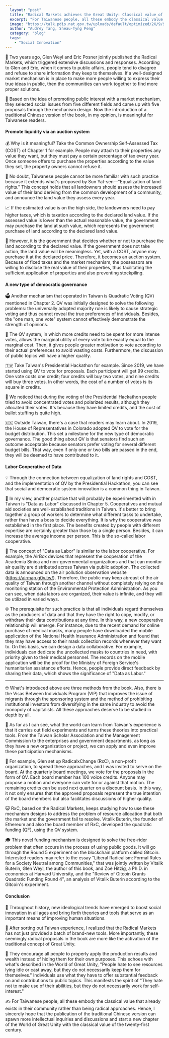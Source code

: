```yaml
---
  layout: "post"
  title: "Radical Markets achieves the Great Unity: Classical value of the twenty-first century"
  excerpt: "For Taiwanese people, all these embody the classical value that already exists in their community rather than being radical approaches."
  image: "https://talk.pdis.nat.gov.tw/uploads/default/optimized/2X/9/997ce7f4a6d8b61e62021dfad4ce3707a995f42b_2_1380x920.jpeg"
  author: "Audrey Tang, Sheau-Tyng Peng"
  category: "blog"
  tags: 
    - "Social Innovation"
---
```


🙋 Two years ago, Glen Weyl and Eric Posner jointly published the Radical Markets, which triggered extensive discussions and responses. According to Glen and Eric, when it comes to public affairs, people tend to disagree and refuse to share information they keep to themselves. If a well-designed market mechanism is in place to make more people willing to express their true ideas in public, then the communities can work together to find more proper solutions.

🖖 Based on the idea of promoting public interest with a market mechanism, they selected social issues from five different fields and came up with five proposals through the mechanism design. Now the introduction of a traditional Chinese version of the book, in my opinion, is meaningful for Taiwanese readers.

#### Promote liquidity via an auction system

💰 Why is it meaningful? Take the Common Ownership Self-Assessed Tax (COST) of Chapter 1 for example. People may attach to their properties any value they want, but they must pay a certain percentage of tax every year. Once someone offers to purchase the properties according to the value they set, the property owners cannot refuse it.

📝 No doubt, Taiwanese people cannot be more familiar with such practice because it extends what's proposed by Sun Yat-sen—"Equalization of land rights." This concept holds that all landowners should assess the increased value of their land deriving from the common development of a community, and announce the land value they assess every year.

📈 If the estimated value is on the high side, the landowners need to pay higher taxes, which is taxation according to the declared land value. If the assessed value is lower than the actual reasonable value, the government may purchase the land at such value, which represents the government purchase of land according to the declared land value.

🔨 However, it is the government that decides whether or not to purchase the land according to the declared value. If the government does not take action, the land value will be meaningless. Yet, with a COST, anyone may purchase it at the declared price. Therefore, it becomes an auction system. Because of fixed taxes and the market mechanism, the possessors are willing to disclose the real value of their properties, thus facilitating the sufficient application of properties and also preventing stockpiling.

#### A new type of democratic governance

🗳️ Another mechanism that operated in Taiwan is Quadratic Voting (QV) mentioned in Chapter 2. QV was initially designed to solve the following problems: the universally adopted majority rule is likely to cause strategic voting and thus cannot reveal the true preferences of individuals. Besides, the "one man, one vote" system cannot effectively demonstrate the strength of opinions.

🎨 The QV system, in which more credits need to be spent for more intense votes, allows the marginal utility of every vote to be exactly equal to the marginal cost. Then, it gives people greater motivation to vote according to their actual preferences to avoid wasting costs. Furthermore, the discussion of public topics will have a higher quality.

🇹🇼 Take Taiwan's Presidential Hackathon for example. Since 2019, we have started using QV to vote for proposals. Each participant will get 99 credits. One vote costs one credit; four credits will buy two votes, and nine credits will buy three votes. In other words, the cost of a number of votes is its square in credits.

🗽 We noticed that during the voting of the Presidential Hackathon people tried to avoid concentrated votes and polarized results, although they allocated their votes. It's because they have limited credits, and the cost of ballot stuffing is quite high.

🇺🇸 Outside Taiwan, there's a case that readers may learn about. In 2019, the House of Representatives in Colorado adopted QV to vote for the budget distribution. This set a milestone for the new type of democratic governance. The good thing about QV is that senators find such an outcome acceptable because senators prefer voting for several different budget bills. That way, even if only one or two bills are passed in the end, they will be deemed to have contributed to it.

#### Labor Cooperative of Data

💡 Through the connection between equalization of land rights and COST, and the implementation of QV by the Presidential Hackathon, you can see that social and democratic system innovation is a common thing in Taiwan.

🔢 In my view, another practice that will probably be experimented with in Taiwan is "Data as Labor" discussed in Chapter 5. Cooperatives and mutual aid societies are well-established traditions in Taiwan. It's better to bring together a group of workers to determine what different tasks to undertake, rather than have a boss to decide everything. It is why the cooperative was established in the first place. The benefits created by people with different expertise are certainly greater than those by a single person. Besides, it can increase the average income per person. This is the so-called labor cooperative.

🌹 The concept of "Data as Labor" is similar to the labor cooperative. For example, the AirBox devices that represent the cooperation of the Academia Sinica and non-governmental organizations and that can monitor air quality are distributed across Taiwan via public adoption. The collected data is announced on the air pollution observation website (https://airmap.g0v.tw/). Therefore, the public may keep abreast of the air quality of Taiwan through another channel without completely relying on the monitoring station of the Environmental Protection Administration. As you can see, when data labors are organized, their value is infinite, and they will be utilized in varied ways.

🌐 The prerequisite for such practice is that all individuals regard themselves as the producers of data and that they have the right to copy, modify, or withdraw their data contributions at any time. In this way, a new cooperative relationship will emerge. For instance, due to the recent demand for online purchase of medical masks, many people have downloaded the mobile application of the National Health Insurance Administration and found that they may have access to their mask collection records whenever they want to. On this basis, we can design a data collaborative. For example, individuals can dedicate the uncollected masks to countries in need, with priority given to their medical personnel. The records on the mobile application will be the proof for the Ministry of Foreign Service's humanitarian assistance efforts. Hence, people provide direct feedback by sharing their data, which shows the significance of "Data as Labor."

---

🤓 What's introduced above are three methods from the book. Also, there is the Visas Between Individuals Program (VIP) that improves the issue of migrants through the sponsoring system and the method of prohibiting institutional investors from diversifying in the same industry to avoid the monopoly of capitalists. All these approaches deserve to be studied in depth by all.

🌱 As far as I can see, what the world can learn from Taiwan's experience is that it carries out field experiments and turns these theories into practical tools. From the Taiwan Scholar Association and the Management Commission to the enterprises and government departments, as long as they have a new organization or project, we can apply and even improve these participation mechanisms.

💯 For example, Glen set up RadicalxChange (RxC), a non-profit organization, to spread these approaches, and I was invited to serve on the board. At the quarterly board meetings, we vote for the proposals in the form of QV. Each board member has 100 voice credits. Anyone may propose a motion and everyone can vote for or against that motion. The remaining credits can be used next quarter on a discount basis. In this way, it not only ensures that the approved proposals represent the true intention of the board members but also facilitates discussions of higher quality.

😺 RxC, based on the Radical Markets, keeps studying how to use these mechanism designs to address the problem of resource allocation that both the market and the government fail to resolve. Vitalik Buterin, the founder of Ethereum and also the board member of RxC, developed the quadratic funding (QF), using the QV system.

🎓 This novel funding mechanism is designed to solve the free-rider problem that often occurs in the process of using public goods. It will go through the Round 5 experiment on the blockchain platform called Gitcoin. Interested readers may refer to the essay "Liberal Radicalism: Formal Rules for a Society Neutral among Communities," that was jointly written by Vitalik Buterin, Glen Weyl, the author of this book, and Zoë Hitzig, a Ph.D. in economics at Harvard University, and the "Review of Gitcoin Grants Quadratic Funding Round 4", an analysis of Vitalik Buterin according to the Gitcoin's experiment.

#### Conclusion

🚸 Throughout history, new ideological trends have emerged to boost social innovation in all ages and bring forth theories and tools that serve as an important means of improving human situations.

🏡 After sorting out Taiwan experience, I realized that the Radical Markets has not just provided a batch of brand-new tools. More importantly, these seemingly radical proposals in the book are more like the activation of the traditional concept of Great Unity.

📜 They encourage all people to properly apply the production results and wealth instead of hiding them for their own purposes. This echoes with what's described in the World of Great Unity, "People hate to see resources lying idle or cast away, but they do not necessarily keep them for themselves." Individuals use what they have to offer substantial feedback on and contributions to public topics. This manifests the spirit of "They hate not to make use of their abilities, but they do not necessarily work for self-interest."

✍️ For Taiwanese people, all these embody the classical value that already exists in their community rather than being radical approaches. Hence, I sincerely hope that the publication of the traditional Chinese version can spawn more intellectual inquiries and discussions and start a new chapter of the World of Great Unity with the classical value of the twenty-first century.
